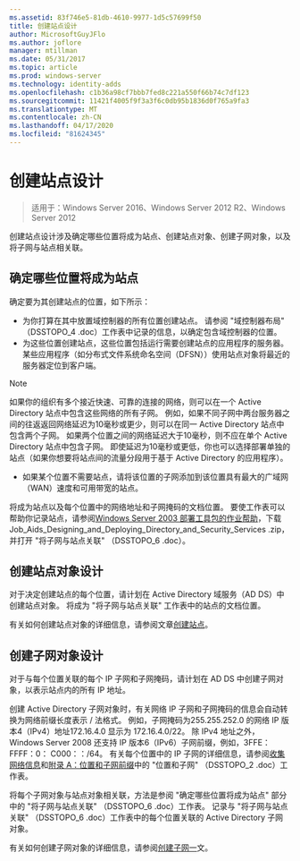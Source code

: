 ```yaml
---
ms.assetid: 83f746e5-81db-4610-9977-1d5c57699f50
title: 创建站点设计
author: MicrosoftGuyJFlo
ms.author: joflore
manager: mtillman
ms.date: 05/31/2017
ms.topic: article
ms.prod: windows-server
ms.technology: identity-adds
ms.openlocfilehash: c1b36a98cf7bbb7fed8c221a550f66b74c7df123
ms.sourcegitcommit: 11421f4005f9f3a3f6c0db95b1836d0f765a9fa3
ms.translationtype: MT
ms.contentlocale: zh-CN
ms.lasthandoff: 04/17/2020
ms.locfileid: "81624345"
---
```

# <a name="creating-a-site-design"></a>创建站点设计

> 适用于：Windows Server 2016、Windows Server 2012 R2、Windows Server 2012

创建站点设计涉及确定哪些位置将成为站点、创建站点对象、创建子网对象，以及将子网与站点相关联。

## <a name="deciding-which-locations-will-become-sites"></a>确定哪些位置将成为站点

确定要为其创建站点的位置，如下所示：

- 为你打算在其中放置域控制器的所有位置创建站点。 请参阅 "域控制器布局" （DSSTOPO_4 .doc）工作表中记录的信息，以确定包含域控制器的位置。
- 为这些位置创建站点，这些位置包括运行需要创建站点的应用程序的服务器。 某些应用程序（如分布式文件系统命名空间（DFSN））使用站点对象将最近的服务器定位到客户端。

> [!NOTE]
> 如果你的组织有多个接近快速、可靠的连接的网络，则可以在一个 Active Directory 站点中包含这些网络的所有子网。 例如，如果不同子网中两台服务器之间的往返返回网络延迟为10毫秒或更少，则可以在同一 Active Directory 站点中包含两个子网。 如果两个位置之间的网络延迟大于10毫秒，则不应在单个 Active Directory 站点中包含子网。 即使延迟为10毫秒或更低，你也可以选择部署单独的站点（如果你想要将站点间的流量分段用于基于 Active Directory 的应用程序）。

- 如果某个位置不需要站点，请将该位置的子网添加到该位置具有最大的广域网（WAN）速度和可用带宽的站点。

将成为站点以及每个位置中的网络地址和子网掩码的文档位置。 要使工作表可以帮助你记录站点，请参阅[Windows Server 2003 部署工具包的作业帮助](https://microsoft.com/download/details.aspx?id=9608)，下载 Job_Aids_Designing_and_Deploying_Directory_and_Security_Services .zip，并打开 "将子网与站点关联" （DSSTOPO_6 .doc）。

## <a name="creating-a-site-object-design"></a>创建站点对象设计

对于决定创建站点的每个位置，请计划在 Active Directory 域服务（AD DS）中创建站点对象。 将成为 "将子网与站点关联" 工作表中的站点的文档位置。

有关如何创建站点对象的详细信息，请参阅文章[创建站点](https://docs.microsoft.com/previous-versions/windows/it-pro/windows-server-2008-R2-and-2008/cc772304(v=ws.11))。

## <a name="creating-a-subnet-object-design"></a>创建子网对象设计

对于与每个位置关联的每个 IP 子网和子网掩码，请计划在 AD DS 中创建子网对象，以表示站点内的所有 IP 地址。

创建 Active Directory 子网对象时，有关网络 IP 子网和子网掩码的信息会自动转换为网络前缀长度表示<IP address> / <prefix length>法格式。 例如，子网掩码为255.255.252.0 的网络 IP 版本4（IPv4）地址172.16.4.0 显示为 172.16.4.0/22。 除 IPv4 地址之外，Windows Server 2008 还支持 IP 版本6（IPv6）子网前缀，例如，3FFE： FFFF：0： C000：：/64。 有关每个位置中的 IP 子网的详细信息，请参阅[收集网络信息](../../ad-ds/plan/Collecting-Network-Information.md)和[附录 A：位置和子网前缀](Appendix-A--Locations-and-Subnet-Prefixes.md)中的 "位置和子网" （DSSTOPO_2 .doc）工作表。

将每个子网对象与站点对象相关联，方法是参阅 "确定哪些位置将成为站点" 部分中的 "将子网与站点关联" （DSSTOPO_6 .doc）工作表。 记录与 "将子网与站点关联" （DSSTOPO_6 .doc）工作表中的每个位置关联的 Active Directory 子网对象。

有关如何创建子网对象的详细信息，请参阅[创建子网一](https://docs.microsoft.com/previous-versions/windows/it-pro/windows-server-2008-R2-and-2008/cc770372(v=ws.11))文。
